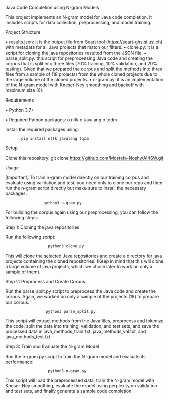 Java Code Completion using N-gram Models


This project implements an N-gram model for Java code completion. It includes scripts for data collection, preprocessing, and model training.



Project Structure

•	results.json: it is the output file from Seart tool  (https://seart-ghs.si.usi.ch) with metadata for all Java projects that match our filters.
•	clone.py: it is a script for cloning the java repositories resulted from the JSON file.
•	parse_split.py: this script for preprocessing Java code and creating the corpus that is split into three files (70% training, 10% validation, and 20% testing). Given that we prepared the corpus and split the methods into three files from a sample of (18 projects) from the whole cloned projects due to the large volume of the cloned projects.
•	n-gram.py: it is an implementation of the N-gram model with Kneser-Ney smoothing and backoff with maximum size (6).


Requirements

•	Python 3.7+

•	Required Python packages: 
   o	nltk
   o	javalang
   o	tqdm
   
Install the required packages using:
           
           pip install nltk javalang tqdm


Setup

Clone this repository: 
                       git clone https://github.com/Mostafa-Noshy/AI4SW.git


Usage

[Important]  To train n-gram model directly on our training corpus and evaluate using validation and test, you need only to clone our repo and then run the n-gram script directly but make sure to install the necessary packages. 

                     python3 n-gram.py




For building the corpus again using our preprocessing, you can follow the following steps:

Step 1: Cloning the java repositories

Run the following script:

                       python3 clone.py

This will clone the selected Java repositories and create a directory for java projects containing the cloned repositories. (Keep in mind that this will clone a large volume of java projects, which we chose later to work on only a sample of them).  


Step 2: Preprocess and Create Corpus

Run the parse_split.py script to preprocess the Java code and create the corpus. Again, we worked on only a sample of the projects (18) to prepare our corpus.

                      python3 parse_split.py

This script will extract methods from the Java files, preprocess and tokenize the code, split the data into training, validation, and test sets, and save the processed data in java_methods_train.txt, java_methods_val.txt, and java_methods_test.txt.



Step 3: Train and Evaluate the N-gram Model

Run the n-gram.py script to train the N-gram model and evaluate its performance:

                       python3 n-gram.py

This script will load the preprocessed data, train the N-gram model with Kneser-Ney smoothing, evaluate the model using perplexity on validation and test sets, and finally generate a sample code completion.




